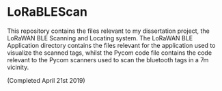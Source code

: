 # LoRaBLEScan

This repository contains the files relevant to my dissertation project, the LoRaWAN BLE Scanning and Locating system.
The LoRaWAN BLE Application directory contains the files relevant for the application used to visualize the scanned tags, 
whilst the Pycom code file contains the code relevant to the Pycom scanners used to scan the bluetooth tags in a 7m vicinity.


(Completed April 21st 2019)

